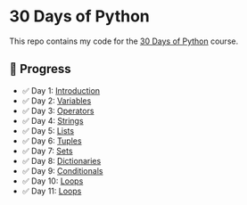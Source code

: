 # 30 Days of Python

This repo contains my code for the [30 Days of Python](https://github.com/Asabeneh/30-Days-Of-Python) course.

## 📅 Progress

- ✅ Day 1: [Introduction](day_1/helloworld.py)
- ✅ Day 2: [Variables](day_2/variables.py)
- ✅ Day 3: [Operators](day_3/operators.py)
- ✅ Day 4: [Strings](day_4/strings.py)
- ✅ Day 5: [Lists](day_5/lists.py)
- ✅ Day 6: [Tuples](day_6/tuples.py)
- ✅ Day 7: [Sets](day_7/sets.py)
- ✅ Day 8: [Dictionaries](day_8/dictionaries.py)
- ✅ Day 9: [Conditionals](day_9/conditionals.py)
- ✅ Day 10: [Loops](day_10/loops.py)
- ✅ Day 11: [Loops](day_11/functions.py)
